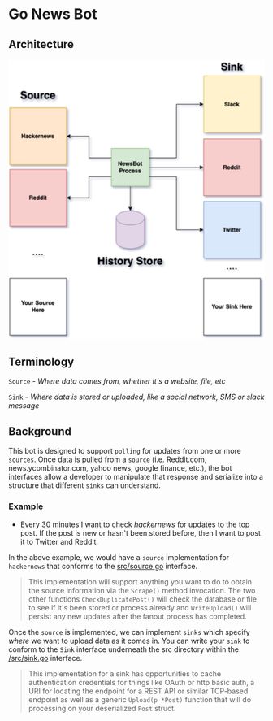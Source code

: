 # Go News Bot

## Architecture

![](arch.png)

## Terminology

`Source` - _Where data comes from, whether it's a website, file, etc_

`Sink` - _Where data is stored or uploaded, like a social network, SMS or slack message_

## Background

This bot is designed to support `polling` for updates from one or more `sources`. Once data is pulled from a `source` (i.e. Reddit.com, news.ycombinator.com, yahoo news, google finance, etc.), the bot interfaces allow a developer to manipulate that response and serialize into a structure that different `sinks` can understand. 

### Example

- Every 30 minutes I want to check _hackernews_ for updates to the top post. If the post is new or hasn't been stored before, then I want to post it to Twitter and Reddit.

In the above example, we would have a `source` implementation for `hackernews` that conforms to the [src/source.go](src/Source.go) interface. 

> This implementation will support anything you want to do to obtain the source information via the `Scrape()` method invocation. The two other functions `CheckDuplicatePost()` will check the database or file to see if it's been stored or process already and `WriteUpload()` will persist any new updates after the fanout process has completed.

Once the `source` is implemented, we can implement `sinks` which specify _where_ we want to upload data as it comes in. You can write your `sink` to conform to the `Sink` interface underneath the src directory within the [/src/sink.go](/src/sink.go) interface.

> This implementation for a sink has opportunities to cache authentication credentials for things like OAuth or http basic auth, a URI for locating the endpoint for a REST API or similar TCP-based endpoint as well as a generic `Upload(p *Post)` function that will do processing on your deserialized `Post` struct.